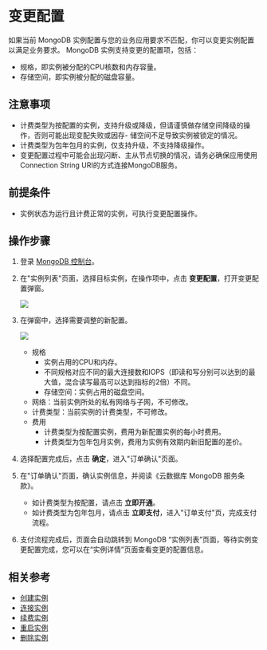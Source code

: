 # 变更配置

如果当前 MongoDB 实例配置与您的业务应用要求不匹配，你可以变更实例配置以满足业务要求。
MongoDB 实例支持变更的配置项，包括：

- 规格，即实例被分配的CPU核数和内存容量。
- 存储空间，即实例被分配的磁盘容量。

## 注意事项

- 计费类型为按配置的实例，支持升级或降级，但请谨慎做存储空间降级的操作，否则可能出现变配失败或因存- 储空间不足导致实例被锁定的情况。
- 计费类型为包年包月的实例，仅支持升级，不支持降级操作。
- 变更配置过程中可能会出现闪断、主从节点切换的情况，请务必确保应用使用Connection String URI的方式连接MongoDB服务。

## 前提条件

- 实例状态为运行且计费正常的实例，可执行变更配置操作。
	
## 操作步骤

1. 登录 [MongoDB 控制台](https://mongodb-console.jdcloud.com/mongodb?dataCenter=bj_02)。
1. 在"实例列表"页面，选择目标实例，在操作项中，点击 **变更配置**，打开变更配置弹窗。
   
    ![](https://github.com/jdcloudcom/cn/blob/master/image/mongodb/mongo-011.png)

1. 在弹窗中，选择需要调整的新配置。

    ![](https://github.com/jdcloudcom/cn/blob/master/image/mongodb/mongo-012.png)
	
    - 规格
	    - 实例占用的CPU和内存。
	    - 不同规格对应不同的最大连接数和IOPS（即读和写分别可以达到的最大值，混合读写最高可以达到指标的2倍）不同。
		- 存储空间：实例占用的磁盘空间。		
	- 网络：当前实例所处的私有网络与子网，不可修改。
	- 计费类型：当前实例的计费类型，不可修改。
	- 费用
		- 计费类型为按配置实例，费用为新配置实例的每小时费用。
		- 计费类型为包年包月实例，费用为实例有效期内新旧配置的差价。
		
1. 选择配置完成后，点击 **确定**，进入"订单确认"页面。
1. 在"订单确认"页面，确认实例信息，并阅读《云数据库 MongoDB 服务条款》。

    - 如计费类型为按配置，请点击 **立即开通**。
    - 如计费类型为包年包月，请点击 **立即支付**，进入"订单支付"页，完成支付流程。
    
1. 支付流程完成后，页面会自动跳转到 MongoDB “实例列表”页面，等待实例变更配置完成，您可以在“实例详情”页面查看变更的配置信息。  


## 相关参考

- [创建实例](../../Getting-Started/Create-Instance.md)
- [连接实例](../../Getting-Started/Connect-Instance.md)
- [续费实例](Renewal-Instructions.md)
- [重启实例](Restart-Instance.md)
- [删除实例](Delete-Instance.md)
